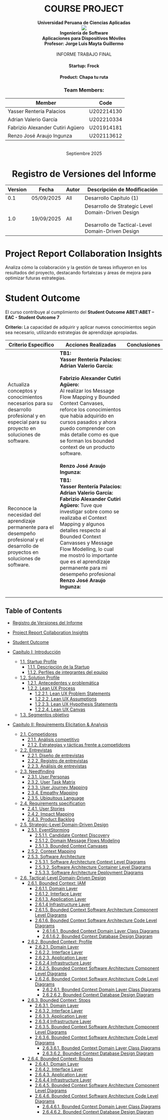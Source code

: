 # <center>COURSE PROJECT</center>

<p align="center">
    <strong>Universidad Peruana de Ciencias Aplicadas</strong><br>
    <img src="https://upload.wikimedia.org/wikipedia/commons/f/fc/UPC_logo_transparente.png"></img><br>
    <strong>Ingeniería de Software</strong><br>
    <strong>Aplicaciones para Dispositivos Móviles</strong><br>
    <strong>Profesor: Jorge Luis Mayta Guillermo </strong><br>
    <br>INFORME TRABAJO FINAL
</p>

<center>

#### Startup: **Frock**
#### Product: **Chapa tu ruta**

</center>

### <center>Team  Members:</center>
<center>

| Member                           | Code       |
|----------------------------------|------------|
| Yasser Rentería Palacios         | U202214130 |
| Adrian Valerio García            | U202210334 |
| Fabrizio Alexander Cutiri Agüero | U201914181 |
| Renzo José Araujo Ingunza        | U202113612 |

<br> Septiembre 2025 
</center>  

<center>

# Registro de Versiones del Informe  

| Version | Fecha      | Autor               | Descripción de Modificación                                                                                   |
|---------|------------|---------------------|---------------------------------------------------------------------------------------------------------------|
| 0.1     | 05/09/2025 | All                 | Desarrollo Capítulo (1)                                                                                       |
| 1.0     | 19/09/2025 | All                 | Desarrollo de Strategic Level Domain-Driven Design <br><br> Desarrollo de Tactical-Level Domain-Driven Design |

</center>

# Project Report Collaboration Insights  
Analiza cómo la colaboración y la gestión de tareas influyeron en los resultados del proyecto, destacando fortalezas y áreas de mejora para optimizar futuras estrategias.



# Student Outcome 

El curso contribuye al cumplimiento del **Student Outcome ABET:ABET – EAC - Student Outcome 7** 

**Criterio:** La capacidad de adquirir y aplicar nuevos conocimientos según sea necesario, utilizando estrategias de aprendizaje apropiadas.

| Criterio Específico                                                                                                                     | Acciones Realizadas                                                                                                                                                                                                                                                                                                                                                                                              | Conclusiones |
|-----------------------------------------------------------------------------------------------------------------------------------------|------------------------------------------------------------------------------------------------------------------------------------------------------------------------------------------------------------------------------------------------------------------------------------------------------------------------------------------------------------------------------------------------------------------|--------------|
| Actualiza conceptos y conocimientos necesarios para su desarrollo profesional y en especial para su proyecto en soluciones de software. | **TB1:**<br>**Yasser Rentería Palacios:**  <br>**Adrian Valerio García:** <br><br>**Fabrizio Alexander Cutiri Agüero:**<br> Al realizar los Message Flow Mapping y Bounded Context Canvases, reforce los conocimientos que habia adquirido en cursos pasados y ahora puedo comprender con más detalle como es que se forman los bounded context de un producto software.<br><br>**Renzo José Araujo Ingunza:**   |              |
| Reconoce la necesidad del aprendizaje permanente para el desempeño profesional y el desarrollo de proyectos en soluciones de software.  | **TB1:**<br>**Yasser Rentería Palacios:** <br>**Adrian Valerio García:** <br>**Fabrizio Alexander Cutiri Agüero:** Tuve que investigar sobre como se realizaba el Context Mapping y algunos detalles respecto al Bounded Context Canvasses y Message Flow Modelling, lo cual me mostró lo importante que es el aprendizaje permanente para mi desempeño profesional  <br>**Renzo José Araujo Ingunza:** <br><br> |              |



## Table of Contents

- [Registro de Versiones del Informe](#registro-de-versiones-del-informe)
- [Project Report Collaboration Insights](#project-report-collaboration-insights)
- [Student Outcome](#student-outcome)

- [Capítulo I: Introducción](Chapter-I.md#capítulo-i-introducción)
  - [1.1. Startup Profile](Chapter-I.md#11-startup-profile)
    - [1.1.1. Descripción de la Startup](Chapter-I.md#111-descripción-de-la-startup)
    - [1.1.2. Perfiles de integrantes del equipo](Chapter-I.md#112-perfiles-de-integrantes-del-equipo)
  - [1.2. Solution Profile](Chapter-I.md#12-solution-profile)
    - [1.2.1. Antecedentes y problemática](Chapter-I.md#121-antecedentes-y-problemática)
    - [1.2.2. Lean UX Process](Chapter-I.md#122-lean-ux-process)
      - [1.2.2.1. Lean UX Problem Statements](Chapter-I.md#1221-lean-ux-problem-statements)
      - [1.2.2.2. Lean UX Assumptions](Chapter-I.md#1222-lean-ux-assumptions)
      - [1.2.2.3. Lean UX Hypothesis Statements](Chapter-I.md#1223-lean-ux-hypothesis-statements)
      - [1.2.2.4. Lean UX Canvas](Chapter-I.md#1224-lean-ux-canvas)
  - [1.3. Segmentos objetivo](Chapter-I.md#13-segmentos-objetivo)

- [Capítulo II: Requirements Elicitation & Analysis](Chapter-II.md#capítulo-ii-requirements-elicitation-analysis)
  - [2.1. Competidores](Chapter-II.md#21-competidores)
    - [2.1.1. Análisis competitivo](Chapter-II.md#211-análisis-competitivo)
    - [2.1.2. Estrategias y tácticas frente a competidores](Chapter-II.md#212-estrategias-y-tácticas-frente-a-competidores)
  - [2.2. Entrevistas](Chapter-II.md#22-entrevistas)
    - [2.2.1. Diseño de entrevistas](Chapter-II.md#221-diseño-de-entrevistas)
    - [2.2.2. Registro de entrevistas](Chapter-II.md#222-registro-de-entrevistas)
    - [2.2.3. Análisis de entrevistas](Chapter-II.md#223-análisis-de-entrevistas)
  - [2.3. Needfinding](Chapter-II.md#23-needfinding)
    - [2.3.1. User Personas](Chapter-II.md#231-user-personas)
    - [2.3.2. User Task Matrix](Chapter-II.md#232-user-task-matrix)
    - [2.3.3. User Journey Mapping](Chapter-II.md#233-user-journey-mapping)
    - [2.3.4. Empathy Mapping](Chapter-II.md#234-empathy-mapping)
    - [2.3.5. Ubiquitous Language](Chapter-II.md#24-ubiquitous-language)
  - [2.4. Requirements specification]()
    - [2.4.1. User Stories]()
    - [2.4.2. Impact Mapping]()
    - [2.4.3. Product Backlog]()
  - [2.5. Strategic-Level Domain-Driven Design]()
    - [2.5.1. EventStorming]()
        - [2.5.1.1. Candidate Context Discovery]()
        - [2.5.1.2. Domain Message Flows Modeling]()
        - [2.5.1.3. Bounded Context Canvases]()
    - [2.5.2. Context Mapping]()
    - [2.5.3. Software Architecture]()
        - [2.5.3.1. Software Architecture Context Level Diagrams]()
        - [2.5.3.2. Software Architecture Container Level Diagrams]()
        - [2.5.3.3. Software Architecture Deployment Diagrams]()
  - [2.6. Tactical-Level Domain-Driven Design]()
    - [2.6.1. Bounded Context: IAM]()
        - [2.6.1.1. Domain Layer]()
        - [2.6.1.2. Interface Layer]()
        - [2.6.1.3. Application Layer]()
        - [2.6.1.4 Infrastructure Layer]()
        - [2.6.1.5. Bounded Context Software Architecture Component Level Diagrams]()
        - [2.6.1.6. Bounded Context Software Architecture Code Level Diagrams]()
            - [2.6.1.6.1. Bounded Context Domain Layer Class Diagrams]()
            - [2.6.1.6.2. Bounded Context Database Design Diagram]()
    - [2.6.2. Bounded Context: Profile]()
        - [2.6.2.1. Domain Layer]()
        - [2.6.2.2. Interface Layer]()
        - [2.6.2.3. Application Layer]()
        - [2.6.2.4 Infrastructure Layer]()
        - [2.6.2.5. Bounded Context Software Architecture Component Level Diagrams]()
        - [2.6.2.6. Bounded Context Software Architecture Code Level Diagrams]()
            - [2.6.2.6.1. Bounded Context Domain Layer Class Diagrams]()
            - [2.6.2.6.2. Bounded Context Database Design Diagram]()
    - [2.6.3. Bounded Context: Stops]()
        - [2.6.3.1. Domain Layer]()
        - [2.6.3.2. Interface Layer]()
        - [2.6.3.3. Application Layer]()
        - [2.6.3.4 Infrastructure Layer]()
        - [2.6.3.5. Bounded Context Software Architecture Component Level Diagrams]()
        - [2.6.3.6. Bounded Context Software Architecture Code Level Diagrams]()
            - [2.6.3.6.1. Bounded Context Domain Layer Class Diagrams]()
            - [2.6.3.6.2. Bounded Context Database Design Diagram]()
    - [2.6.4. Bounded Context: Routes]()
        - [2.6.4.1. Domain Layer]()
        - [2.6.4.2. Interface Layer]()
        - [2.6.4.3. Application Layer]()
        - [2.6.4.4 Infrastructure Layer]()
        - [2.6.4.5. Bounded Context Software Architecture Component Level Diagrams]()
        - [2.6.4.6. Bounded Context Software Architecture Code Level Diagrams]()
            - [2.6.4.6.1. Bounded Context Domain Layer Class Diagrams]()
            - [2.6.4.6.2. Bounded Context Database Design Diagram]()